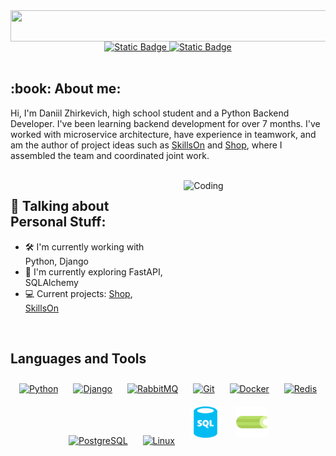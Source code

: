 <div align="center">
  <img src="https://readme-typing-svg.herokuapp.com/?lines=Hello,+There!+👋;I'm+Daniil+Zhirkevich;Nice+to+meet+you!&center=true&size=30" align="center" height="50" width="600" />
</div>

<div align="center">
  <a href="https://www.linkedin.com/in/daniil-zhirkevich-673b57322/">
    <img alt="Static Badge" src="https://img.shields.io/badge/LinkedIn-blue?style=for-the-badge&logo=linkedin" />
  </a>
  <a href="https://t.me/lzjs24">
    <img alt="Static Badge" src="https://img.shields.io/badge/Telegram-%2300BFFF?style=for-the-badge&logo=telegram&logoColor=white" />
  </a>
</div>

<br />

<div>
  <h2>:book: About me:</h2>
  <p>Hi, I'm Daniil Zhirkevich, high school student and a Python Backend Developer. I've been learning backend development for over 7 months. I've worked with microservice architecture, have experience in teamwork, and am the author of project ideas such as <a href="https://github.com/Vae1ocks/SkillsOn">SkillsOn</a> and <a href="https://github.com/Vae1ocks/Shop">Shop</a>, where I assembled the team and coordinated joint work.</p>
</div>

<br />

<div style="display: flex; justify-content: space-between; align-items: flex-start;">
  <div style="width: 50%;">
    <h2>🔨 Talking about Personal Stuff:</h2>
    <ul>
      <li>🛠 I'm currently working with Python, Django</li>
      <li>🚀 I'm currently exploring FastAPI, SQLAlchemy</li>
      <li>💻 Current projects: <a href="https://github.com/Vae1ocks/Shop">Shop</a>, <a href="https://github.com/Vae1ocks/SkillsOn">SkillsOn</a></li>
    </ul>
  </div>

  <div style="width: 45%; margin-left: 20px;">
    <img src="https://raw.githubusercontent.com/iampavangandhi/iampavangandhi/master/gifs/coder.gif" alt="Coding" style="width: 100%;" />
  </div>
</div>


<br />

## Languages and Tools
<div align="center">
  <a href="https://www.python.org/" target="_blank"><img style="margin: 10px" src="https://profilinator.rishav.dev/skills-assets/python-original.svg" alt="Python" height="50" /></a>
  <a href="https://www.djangoproject.com/" target="_blank"><img style="margin: 10px" src="https://profilinator.rishav.dev/skills-assets/django-original.svg" alt="Django" height="50" /></a>
  <a href="https://www.rabbitmq.com/" target="_blank"><img style="margin: 10px" src="https://profilinator.rishav.dev/skills-assets/rabbitmq-icon.svg" alt="RabbitMQ" height="50" /></a>
  <a href="https://github.com/" target="_blank"><img style="margin: 10px" src="https://profilinator.rishav.dev/skills-assets/git-scm-icon.svg" alt="Git" height="50" /></a>
  <a href="https://www.docker.com/" target="_blank"><img style="margin: 10px" src="https://profilinator.rishav.dev/skills-assets/docker-original-wordmark.svg" alt="Docker" height="50" /></a>
  <a href="https://redis.io/" target="_blank"><img style="margin: 10px" src="https://profilinator.rishav.dev/skills-assets/redis-original-wordmark.svg" alt="Redis" height="50" /></a>
  <a href="https://www.postgresql.org/" target="_blank"><img style="margin: 10px" src="https://profilinator.rishav.dev/skills-assets/postgresql-original-wordmark.svg" alt="PostgreSQL" height="50" /></a>
  <a href="https://www.linux.org/" target="_blank"><img style="margin: 10px" src="https://profilinator.rishav.dev/skills-assets/linux-original.svg" alt="Linux" height="50" /></a>
  <a href="" target="_blank"><img style="margin: 10px" src="img/sql-database-generic.svg" alt="SQL" height="50" /></a>
  <a href="https://docs.celeryq.dev/en/stable/" target="_blank"><img style="margin: 10px" src="img/celery.png" alt="Celery" height="50" /></a>
</div>
<br />

